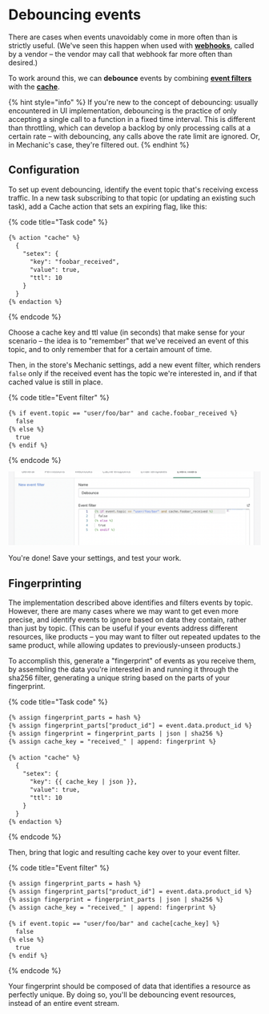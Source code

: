 # Debouncing events

There are cases when events unavoidably come in more often than is strictly useful. (We've seen this happen when used with [**webhooks**](../platform/webhooks.md), called by a vendor – the vendor may call that webhook far more often than desired.)

To work around this, we can **debounce** events by combining [**event filters**](../platform/events/filters.md) with the [**cache**](../platform/cache/).

{% hint style="info" %}
If you're new to the concept of debouncing: usually encountered in UI implementation, debouncing is the practice of only accepting a single call to a function in a fixed time interval. This is different than throttling, which can develop a backlog by only processing calls at a certain rate – with debouncing, any calls above the rate limit are ignored. Or, in Mechanic's case, they're filtered out.
{% endhint %}

## Configuration

To set up event debouncing, identify the event topic that's receiving excess traffic. In a new task subscribing to that topic (or updating an existing such task), add a Cache action that sets an expiring flag, like this:

{% code title="Task code" %}
```liquid
{% action "cache" %}
  {
    "setex": {
      "key": "foobar_received",
      "value": true,
      "ttl": 10
    }
  }
{% endaction %}
```
{% endcode %}

Choose a cache key and ttl value (in seconds) that make sense for your scenario – the idea is to "remember" that we've received an event of this topic, and to only remember that for a certain amount of time.

Then, in the store's Mechanic settings, add a new event filter, which renders `false` only if the received event has the topic we're interested in, and if that cached value is still in place.

{% code title="Event filter" %}
```liquid
{% if event.topic == "user/foo/bar" and cache.foobar_received %}
  false
{% else %}
  true
{% endif %}
```
{% endcode %}

![](<../.gitbook/assets/Screen Shot 2022-06-30 at 3.33.01 PM.png>)

You're done! Save your settings, and test your work.

## Fingerprinting

The implementation described above identifies and filters events by topic. However, there are many cases where we may want to get even more precise, and identify events to ignore based on data they contain, rather than just by topic. (This can be useful if your events address different resources, like products – you may want to filter out repeated updates to the same product, while allowing updates to previously-unseen products.)

To accomplish this, generate a "fingerprint" of events as you receive them, by assembling the data you're interested in and running it through the sha256 filter, generating a unique string based on the parts of your fingerprint.

{% code title="Task code" %}
```liquid
{% assign fingerprint_parts = hash %}
{% assign fingerprint_parts["product_id"] = event.data.product_id %}
{% assign fingerprint = fingerprint_parts | json | sha256 %}
{% assign cache_key = "received_" | append: fingerprint %}

{% action "cache" %}
  {
    "setex": {
      "key": {{ cache_key | json }},
      "value": true,
      "ttl": 10
    }
  }
{% endaction %}
```
{% endcode %}

Then, bring that logic and resulting cache key over to your event filter.

{% code title="Event filter" %}
```liquid
{% assign fingerprint_parts = hash %}
{% assign fingerprint_parts["product_id"] = event.data.product_id %}
{% assign fingerprint = fingerprint_parts | json | sha256 %}
{% assign cache_key = "received_" | append: fingerprint %}

{% if event.topic == "user/foo/bar" and cache[cache_key] %}
  false
{% else %}
  true
{% endif %}
```
{% endcode %}

Your fingerprint should be composed of data that identifies a resource as perfectly unique. By doing so, you'll be debouncing event resources, instead of an entire event stream.
